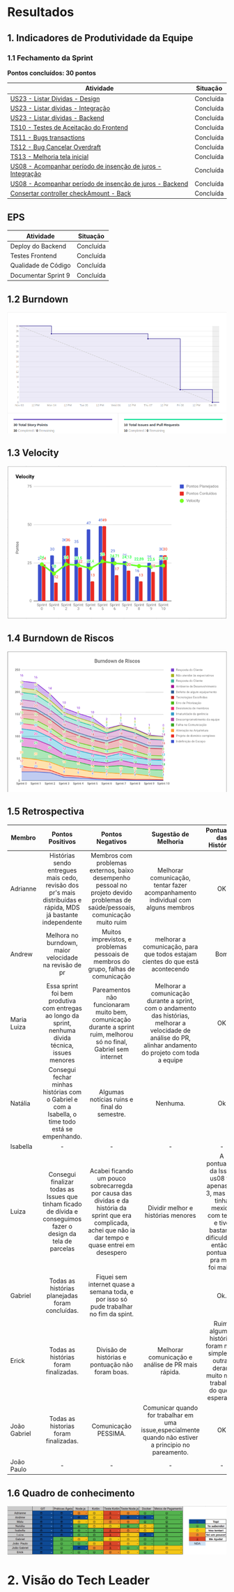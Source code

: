 # Resultados 

## 1. Indicadores de Produtividade da Equipe

### 1.1 Fechamento da Sprint 

**Pontos concluídos: 30 pontos**

| Atividade | Situação |
| --------  | :----:   |
| [US23 - Listar Dívidas - Design](https://github.com/fga-eps-mds/2019.2-Over26/issues/150) | Concluída | 
| [US23 - Listar dívidas - Integração](https://github.com/fga-eps-mds/2019.2-Over26/issues/151) | Concluída | 
| [US23 - Listar dívidas - Backend](https://github.com/fga-eps-mds/2019.2-Over26/issues/152) | Concluída | 
| [TS10 - Testes de Aceitação do Frontend](https://github.com/fga-eps-mds/2019.2-Over26/issues/153) | Concluída | 
| [TS11 - Bugs transactions](https://github.com/fga-eps-mds/2019.2-over26/issues/158) | Concluída | 
| [TS12 - Bug Cancelar Overdraft](https://github.com/fga-eps-mds/2019.2-over26/issues/156) | Concluída | 
| [TS13 - Melhoria tela inicial](https://github.com/fga-eps-mds/2019.2-over26/issues/163) | Concluída | 
| [US08 - Acompanhar período de insenção de juros - Integração](https://github.com/fga-eps-mds/2019.2-Over26/issues/127) | Concluída | 
| [US08 - Acompanhar período de insenção de juros - Backend](https://github.com/fga-eps-mds/2019.2-Over26/issues/128) | Concluída | 
|[Consertar controller checkAmount - Back](https://github.com/fga-eps-mds/2019.2-Over26/issues/161)|Concluída|

## EPS

| Atividade | Situação |
| -------- | :----: |
| Deploy do Backend | Concluída |
| Testes Frontend | Concluída |
| Qualidade de Código | Concluída |
| Documentar Sprint 9 | Concluída |

## 1.2 Burndown
![](../../images/metrics_agile/burndown_sprint10.png)

## 1.3 Velocity 
![](../../images/metrics_agile/velocity_sprint10.png)

## 1.4 Burndown de Riscos 
![](../../images/metrics_agile/burndown_riscos_sprint10.png)

## 1.5 Retrospectiva
| Membro | Pontos Positivos | Pontos Negativos | Sugestão de Melhoria | Pontuação das Histórias |
| --------  | :----:   | :----:   | :----:   | :----:   |
| Adrianne | Histórias sendo entregues mais cedo, revisão dos pr's mais distribuídas e rápida, MDS já bastante independente | Membros com problemas externos, baixo desempenho pessoal no projeto devido problemas de saúde/pessoais, comunicação muito ruim | Melhorar comunicação, tentar fazer acompanhamento individual com alguns membros | OK | 
| Andrew | Melhora no burndown, maior velocidade na revisão de pr | Muitos imprevistos, e problemas pessoais de membros do grupo, falhas de comunicação | melhorar a comunicação, para que todos estajam cientes do que está acontecendo | Bom | 
| Maria Luiza |Essa sprint foi bem produtiva com entregas ao longo da sprint, nenhuma dívida técnica, issues menores | Pareamentos não funcionaram muito bem, comunicação durante a sprint ruim, melhorou só no final, Gabriel sem internet | Melhorar a comunicação durante a sprint, com o andamento das histórias, melhorar a velocidade de análise do PR, alinhar andamento do projeto com toda a equipe| OK | 
| Natália | Consegui fechar minhas histórias com o Gabriel e com a Isabella, o time todo está se empenhando. | Algumas notícias ruins e final do semestre. | Nenhuma. | Ok  | 
| Isabella | - | - | - | - | 
| Luiza |Consegui finalizar todas as Issues que tinham ficado de dívida e conseguimos fazer o design da tela de parcelas |Acabei ficando um pouco sobrecarregda por causa das dividas e da história da sprint que era complicada, achei que nâo ia dar tempo e quase entrei em desespero  | Dividir melhor e histórias menores   |A pontuação da Issue us08 foi apenas de 3, mas não tinha mexido com teste e tive bastante dificuldade então a pontuação pra mim foi maior. | 
| Gabriel | Todas as histórias planejadas foram concluídas. | Fiquei sem internet quase a semana toda, e por isso só pude trabalhar no fim da spint. |  | Ok. | 
| Erick | Todas as histórias foram finalizadas. | Divisão de histórias e pontuação não foram boas. | Melhorar comunicação e análise de PR mais rápida. | Ruim, algumas histórias foram mais simples e outras deram muito mais trabalho do que o esperado. | 
| João Gabriel | Todas as historias foram finalizadas. | Comunicação PESSIMA. | Comunicar quando for trabalhar em uma issue,especialmente quando não estiver a principio no pareamento.  | OK | 
| João Paulo | - | - | - | - | 

## 1.6 Quadro de conhecimento
![](../../images/metrics_agile/quadro_conhecimento_sprint10.png)


# 2. Visão do Tech Leader
